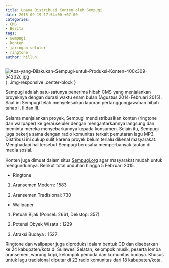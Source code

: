 ```yaml
---
title: Upaya Distribusi Konten oleh Sempugi
date: 2015-09-19 17:54:00 +07:00
categories:
- CMS
- Berita
tags:
- sempugi
- konten
- jaringan seluler
- ringtone
author: hillun
---
```


![Apa-yang-Dilakukan-Sempugi-untuk-Produksi-Konten-400x309-542d2c.jpg](/uploads/Apa-yang-Dilakukan-Sempugi-untuk-Produksi-Konten-400x309-542d2c.jpg){: .img-responsive .center-block }

Sempugi adalah satu-satunya penerima hibah CMS yang menjalankan proyeknya dengan durasi waktu enam bulan (Agustus 2014-Februari 2015). Saat ini Sempugi telah menyelesaikan laporan pertanggungjawaban hibah tahap [I](http://wiki.ciptamedia.org/wiki/Sempugi:_Ringtone_dan_Wallpaper/Laporan), [II](http://wiki.ciptamedia.org/wiki/Templat:Ringtone,_Wallpaper,_NSP-Laporan2) dan [III](http://wiki.ciptamedia.org/wiki/Templat:Ringtone,_Wallpaper,_NSP-Laporan3).

Selama menjalankan proyek, Sempugi mendistribusikan konten (ringtone dan wallpaper) ke gerai seluler dengan mengantarkannya langsung dan meminta mereka menyebarkannya kepada konsumen. Selain itu, Sempugi juga bekerja sama dengan radio komunitas terkait pemutaran lagu MP3. Distribusi ini cukup sulit karena proyek belum terlalu dikenal masyarakat. Menghadapi hal tersebut Sempugi berusaha memperbanyak tautan di media sosial.

Konten juga dimuat dalam situs [Sempugi.org](http://www.sempugi.org/) agar masyarakat mudah untuk mengunduhnya. Berikut total unduhan hingga 5 Februari 2015.

* Ringtone

1. Aransemen Modern: 1583

2. Aransemen Tradisional: 730

* Wallpaper

1. Petuah Bijak (Ponsel: 2661, Dekstop: 357)

2. Potensi Obyek Wisata : 1229

3. Atraksi Budaya : 1527


Ringtone dan wallpaper juga diproduksi dalam bentuk CD dan disebarkan ke 24 kabupaten/kota di Sulawesi Selatan, kelompok musik, peserta lomba aransemen, warung kopi, kelompok pemuda dan komunitas budaya. Khusus untuk lagu tradisional diputar di 22 radio komunitas dari 18 kabupaten/kota.